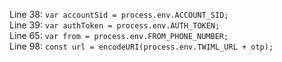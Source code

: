 Line 38: `var accountSid = process.env.ACCOUNT_SID;`<br>
Line 39: `var authToken = process.env.AUTH_TOKEN;`<br>
Line 65: `var from = process.env.FROM_PHONE_NUMBER;`<br>
Line 98: `const url = encodeURI(process.env.TWIML_URL + otp);`<br>
